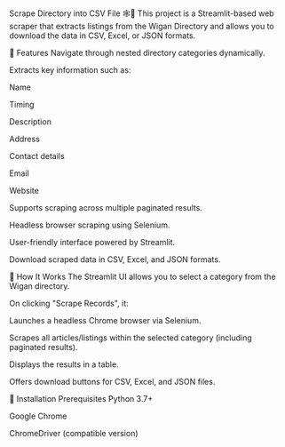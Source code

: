 Scrape Directory into CSV File 🕸️📄
This project is a Streamlit-based web scraper that extracts listings from the Wigan Directory and allows you to download the data in CSV, Excel, or JSON formats.

📌 Features
Navigate through nested directory categories dynamically.

Extracts key information such as:

Name

Timing

Description

Address

Contact details

Email

Website

Supports scraping across multiple paginated results.

Headless browser scraping using Selenium.

User-friendly interface powered by Streamlit.

Download scraped data in CSV, Excel, and JSON formats.

🚀 How It Works
The Streamlit UI allows you to select a category from the Wigan directory.

On clicking "Scrape Records", it:

Launches a headless Chrome browser via Selenium.

Scrapes all articles/listings within the selected category (including paginated results).

Displays the results in a table.

Offers download buttons for CSV, Excel, and JSON files.

📁 Installation
Prerequisites
Python 3.7+

Google Chrome

ChromeDriver (compatible version)
